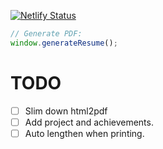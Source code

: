 [![Netlify Status](https://api.netlify.com/api/v1/badges/696a7e28-cf6f-4ee9-92e5-2d26c493ef1f/deploy-status)](https://app.netlify.com/sites/johannesmerwe/deploys)

```js
// Generate PDF:
window.generateResume();
```


# TODO 
- [ ] Slim down html2pdf
- [ ] Add project and achievements.
- [ ] Auto lengthen when printing.